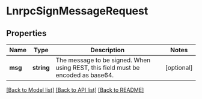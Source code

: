 # LnrpcSignMessageRequest

## Properties
Name | Type | Description | Notes
------------ | ------------- | ------------- | -------------
**msg** | **string** | The message to be signed. When using REST, this field must be encoded as base64. | [optional] 

[[Back to Model list]](../README.md#documentation-for-models) [[Back to API list]](../README.md#documentation-for-api-endpoints) [[Back to README]](../README.md)


